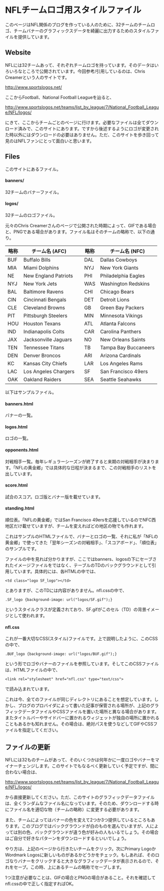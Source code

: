 
# NFLチームロゴ用スタイルファイル

このページはNFL関係のブログを作っている人のために、32チームのチームロゴ、チームバナーのグラフィックスデータを綺麗に出力するためのスタイルファイルを提供しています。

## Website  
NFLには32チームあって、それぞれチームロゴを持っています。そのデータはいろいろなところで公開されています。今回参考/引用しているのは、Chris Creamerという人のサイトです。

http://www.sportslogos.net/

ここからFootball、National Football Leagueを辿ると、

http://www.sportslogos.net/teams/list_by_league/7/National_Football_League/NFL/logos/

にきて、ここからチームごとのページに行けます。必要なファイルは全てダウンロード済みで、このサイトにあります。ですから後述するようにロゴが変更された時以外にはダウンロードの必要はありません。ただ、このサイトを歩き回って見のはNFLファンにとって面白いと思います。

## Files

このサイトにあるファイル。
#### banners/
32チームのバナーファイル。
#### logos/
32チームのロゴファイル。

元々のChris Creamerさんのページで公開された時期によって、GIFである場合と、PNGである場合があります。ファイル名はそのチームの略称で、以下の通り。

| 略称 | チーム名 (AFC)||略称|チーム名 (NFC)|
|----|----|----|----|----|
|BUF|Buffalo Bills||DAL|Dallas Cowboys|
|MIA|Miami Dolphins||NYJ|New York Giants|
|NE|New England Patriots||PHI|Philadelphia Eagles|
|NYJ|New York Jets||WAS|Washington Redskins|
|BAL|Baltimore Ravens||CHI|Chicago Bears|
|CIN|Cincinnati Bengals||DET|Detroit Lions|
|CLE|Cleveland Browns||GB|Green Bay Packers|
|PIT|Pittsburgh Steelers||MIN|Minnesota Vikings|
|HOU|Houston Texans||ATL|Atlanta Falcons|
|IND|Indianapolis Colts||CAR|Carolina Panthers|
|JAX|Jacksonville Jaguars||NO|New Orleans Saints|
|TEN|Tennessee Titans||TB|Tampa Bay Buccaneers|
|DEN|Denver Broncos||ARI|Arizona Cardinals|
|KC|Kansas City Chiefs||LAR|Los Angeles Rams|
|LAC|Los Angeles Chargers||SF|San Francisco 49ers|
|OAK|Oakland Raiders||SEA|Seattle Seahawks|

以下はサンプルファイル。

#### banners.html
バナーの一覧。
#### logos.html
ロゴの一覧。
#### opponents.html
対戦相手一覧。毎年レギュラーシーズンが終了すると来期の対戦相手が決まります。「NFLの黄金郷」では具体的な日程が決まるまで、この対戦相手のリストを出しています。
#### score.html
試合のスコア。ロゴ版とバナー版を載せています。
#### standing.html
順位表。「NFLの黄金郷」ではSan Francisco 49ersを応援しているのでNFC西地区だけ載せていますが、チームを変えればどの地区の物でも作れます。

これはサンプルのHTMLファイルで、バナーとロゴの一覧、それに私が「NFLの黄金郷」で使ってきた「翌年シーズンの対戦相手」、「スコアボード」、「順位表」のサンプルです。

ファイルの中を見れば分かりますが、ここではbanners、logosの下にセーブされたイメージファイルを<img src="">ではなく、テーブルのTDのバックグラウンドとして引用しています。具体的には、各HTMLの中では、
```
<td class="logo SF_logo"></td>
```
とありますが、このTDには内容がありません。nfl.cssの中で、
```
.SF_logo {background-image: url("logos/SF.gif");}
```
というスタイルクラスが定義されており、SF.gifがこのセル（TD）の背景イメージとして使われます。

#### nfl.css

これが一番大切なCSS(スタイル)ファイルです。上で説明したように、このCSSの中で、
```
.BUF_logo {background-image: url("logos/BUF.gif");}
```
という形でロゴやバナーのファイルを参照しています。そしてこのCSSファイルは、HTMLファイルの中で、
```
<link rel="stylesheet" href="nfl.css" type="text/css">
```
で読み込まれています。

これは今、全てのファイルが同じディレクトリにあることを想定しています。しかし、ブログのプロバイダによって書いた記事が保管される場所が、上記のグラフィックデータファイルやCSSファイルを置いた場所と異なる場合があります。またタイトルバーやサイドバーに置かれるウィジェットが独自の場所に置かれることもあるかも知れません。その場合は、絶対パスを使うなどしてGIFやCSSファイルを指定してください。

## ファイルの更新

NFLには32ものチームがあって、そのいくつかは何年かに一度ロゴやバナーをマイナーチェンジします。このサイトでもなるべく更新していく予定ですが、間に合わない場合は、

http://www.sportslogos.net/teams/list_by_league/7/National_Football_League/NFL/logos/

から直接更新してください。ただ、このサイトのグラフィックデータファイルは、全くランダムなファイル名になっています。そのため、ダウンロードする時にファイル名を適切な物（チームの略称）に変更する必要があります。

また、チームによってはバナーの色を変えて2つか3つ提供しているところもあります。このブログではバックグラウンドが白のものを選んでいますが、人によっては別の色、バックグラウンドが違う色が好みの人もいるでしょう。その場合はご自分で好きなパターンをダウンロードするといいでしょう。

やり方は、上記のページから行きたいチームをクリック。次にPrimary LogoかWordmark Logosに新しいものがあるかどうかをチェック。もしあれば、そのロゴなりバナーをクリックすると大きなグラフィックデータが表示されるので、それをセーブ。この時、上にあるチームの略称でセーブします。

1つ注意が必要なことは、GIFの場合とPNGの場合があること。それを確認してnfl.cssの中で正しく指定すればOK。
